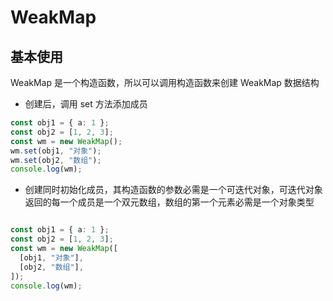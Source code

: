 # WeakMap

## 基本使用

WeakMap 是一个构造函数，所以可以调用构造函数来创建 WeakMap 数据结构

- 创建后，调用 set 方法添加成员

```ts
const obj1 = { a: 1 };
const obj2 = [1, 2, 3];
const wm = new WeakMap();
wm.set(obj1, "对象");
wm.set(obj2, "数组");
console.log(wm);
```

- 创建同时初始化成员，其构造函数的参数必需是一个可迭代对象，可迭代对象返回的每一个成员是一个双元数组，数组的第一个元素必需是一个对象类型

```ts

const obj1 = { a: 1 };
const obj2 = [1, 2, 3];
const wm = new WeakMap([
  [obj1, "对象"],
  [obj2, "数组"],
]);
console.log(wm);
```